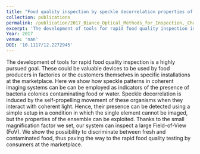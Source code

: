 ```yaml
---
title: "Food quality inspection by speckle decorrelation properties of bacteria colonies"
collection: publications
permalink: /publication/2017_Bianco_Optical_Methods_for_Inspection,_Characterization,_and_Imaging_of_Biomaterials_III
excerpt: 'The development of tools for rapid food quality inspection is a highly pursued goal. These could be valuable devices to be used by food producers in factories or the customers themselves in specific installations at the marketplace. Here we show how speckle patterns in coherent imaging systems can be can be employed as indicators of the presence of bacteria colonies contaminating food or water. Speckle decorrelation is induced by the self-propelling movement of these organisms when they interact with coherent light. Hence, their presence can be detected using a simple setup in a condition in which the single element cannot be imaged, but the properties of the ensemble can be exploited. Thanks to the small magnification factor we set, our system can inspect a large Field-of-View (FoV). We show the possibility to discriminate between fresh and contaminated food, thus paving the way to the rapid food quality testing by consumers at the marketplace.'
Year: 2017
venue: 'nan'
DOI: '10.1117/12.2272945'
---
```

The development of tools for rapid food quality inspection is a highly pursued goal. These could be valuable devices to be used by food producers in factories or the customers themselves in specific installations at the marketplace. Here we show how speckle patterns in coherent imaging systems can be can be employed as indicators of the presence of bacteria colonies contaminating food or water. Speckle decorrelation is induced by the self-propelling movement of these organisms when they interact with coherent light. Hence, their presence can be detected using a simple setup in a condition in which the single element cannot be imaged, but the properties of the ensemble can be exploited. Thanks to the small magnification factor we set, our system can inspect a large Field-of-View (FoV). We show the possibility to discriminate between fresh and contaminated food, thus paving the way to the rapid food quality testing by consumers at the marketplace.
